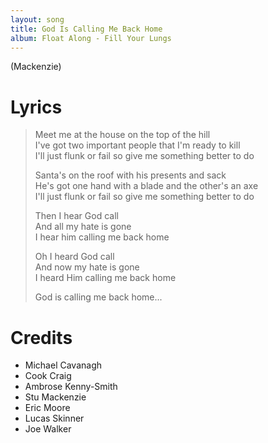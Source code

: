 ```yaml
---
layout: song
title: God Is Calling Me Back Home
album: Float Along - Fill Your Lungs
---
```


(Mackenzie)

# Lyrics

> Meet me at the house on the top of the hill  
> I've got two important people that I'm ready to kill  
> I'll just flunk or fail so give me something better to do  
>  
> Santa's on the roof with his presents and sack  
> He's got one hand with a blade and the other's an axe  
> I'll just flunk or fail so give me something better to do  
>  
> Then I hear God call  
> And all my hate is gone  
> I hear him calling me back home  
>  
> Oh I heard God call  
> And now my hate is gone  
> I heard Him calling me back home  
>  
> God is calling me back home...  

# Credits

* Michael Cavanagh
* Cook Craig
* Ambrose Kenny-Smith
* Stu Mackenzie
* Eric Moore
* Lucas Skinner
* Joe Walker
